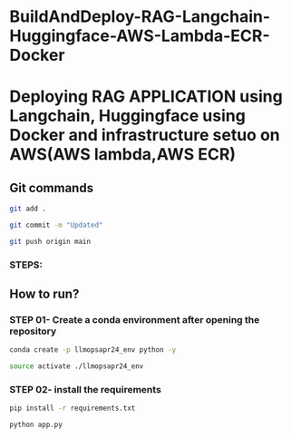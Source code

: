 # BuildAndDeploy-RAG-Langchain-Huggingface-AWS-Lambda-ECR-Docker
# Deploying RAG APPLICATION using Langchain, Huggingface using Docker and infrastructure setuo on AWS(AWS lambda,AWS ECR)


## Git commands

```bash
git add .

git commit -m "Updated"

git push origin main
```
### STEPS:
## How to run? 
### STEP 01- Create a conda environment after opening the repository
```bash
conda create -p llmopsapr24_env python -y
```

```bash
source activate ./llmopsapr24_env
```

### STEP 02- install the requirements
```bash
pip install -r requirements.txt
```

```bash
python app.py
```